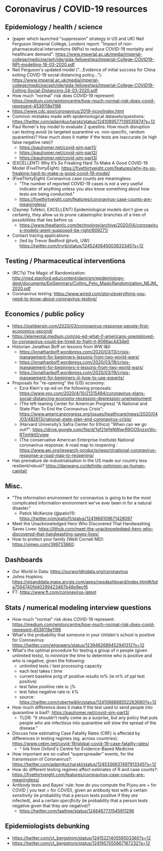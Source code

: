 # Coronavirus / COVID-19 resources

## Epidemiology / health / science
* (paper which launched "suppression" strategy in US and UK) Neil Ferguson (Imperial College, London) report: "Impact of non-pharmaceutical interventions (NPIs) to reduce COVID-19 mortality and healthcare demand": https://www.imperial.ac.uk/media/imperial-college/medicine/sph/ide/gida-fellowships/Imperial-College-COVID19-NPI-modelling-16-03-2020.pdf 
* Neil Ferguson's updated model ("...Evidence of initial success for China exiting COVID-19 social distancing policy..."): https://www.imperial.ac.uk/media/imperial-college/medicine/sph/ide/gida-fellowships/Imperial-College-COVID19-Exiting-Social-Distancing-24-03-2020.pdf
* How much "normal" risk does COVID-19 represent: https://medium.com/wintoncentre/how-much-normal-risk-does-covid-represent-4539118e1196
* https://www.cdc.gov/coronavirus/2019-ncov/index.html
* Common mistakes made with epidemiological datasets/questions: https://twitter.com/adamjkucharski/status/1241089577139535874?s=12 
* Paul Romer's toy model to evaluate 2 questins: How much disruption can testing avoid (ie targeted quarantine vs. non-specific, random quarantine)? How much does it matter if the tests are inaccurate (ie high false negative rate)?
    * https://paulromer.net/covid-sim-part1/
    * https://paulromer.net/covid-sim-part2/
    * https://paulromer.net/covid-sim-part3/
* (EXCELLENT) Why It’s So Freaking Hard To Make A Good COVID-19 Model (FiveThirtyEight): https://fivethirtyeight.com/features/why-its-so-freaking-hard-to-make-a-good-covid-19-model/
* (FiveThirtyEight) Coronavirus case counts are meaningless: 
    * "The number of reported COVID-19 cases is not a very useful indicator of anything unless you also know something about how tests are being conducted."
    * https://fivethirtyeight.com/features/coronavirus-case-counts-are-meaningless/
* (Zeynep Tufekci; EXCELLENT) Epidemiological models don't give us certainty, they allow us to prune catastrophic branches of a tree of possibilities that lies before us
    * https://www.theatlantic.com/technology/archive/2020/04/coronavirus-models-arent-supposed-be-right/609271/
* Contact tracing applications:
    * (led by Trevor Bedford @tvrb, UW): https://twitter.com/trvrb/status/1245240645003833345?s=12

## Testing / Pharmaceutical interventions 
* (RCTs) The Magic of Randomization: http://med.stanford.edu/content/dam/sm/epidemiology-dept/documents/EpiSeminars/Collins_Peto_MagicRandomization_NEJM_2020.pdf
* Coronavirus testing: https://www.wired.com/story/everything-you-need-to-know-about-coronavirus-testing/

## Economics / public policy
* https://joshbersin.com/2020/03/coronavirus-response-people-first-economics-second/
* https://elemental.medium.com/op-ed-what-if-americans-unemployed-by-coronavirus-could-be-hired-to-fight-it-8066ac4434e0
* Historian Jonathan Boff on lessons from WW I&II:
    * https://jonathanboff.wordpress.com/2020/03/13/crisis-management-for-beginners-lessons-from-two-world-wars/
    * https://jonathanboff.wordpress.com/2020/03/18/crisis-management-for-beginners-ii-lessons-from-two-world-wars/
    * https://jonathanboff.wordpress.com/2020/03/19/crisis-management-for-beginners-iii-how-to-use-experts/
* Proposals for "re-opening" the (US) economy:
    * Ezra Klein's op-ed on the following proposals: https://www.vox.com/2020/4/10/21215494/coronavirus-plans-social-distancing-economy-recession-depression-unemployment
    * (The left-leaning Center for American Progress) "A National and State Plan To End the Coronavirus Crisis": https://www.americanprogress.org/issues/healthcare/news/2020/04/03/482613/national-state-plan-end-coronavirus-crisis/
    * (Harvard University’s Safra Center for Ethics) "When can we go out?": https://drive.google.com/file/d/1gf21eYeNWwrR9OO5nzxn1jlv-RTmHkt0/view
    * (The conservative American Enterprise Institute) National coronavirus response: A road map to reopening : https://www.aei.org/research-products/report/national-coronavirus-response-a-road-map-to-reopening/
* Has premature de-industrialisation in the US made our country less resilient/robust? https://danwang.co/definite-optimism-as-human-capital/

## Misc.
* "The information environment for coronavirus is going to be the most complicated information environment we've ever been in for a natural disaster."
    * Patick McKenzie (@patio11): https://twitter.com/patio11/status/1241968109671428097
* Meet the Unacknowledged Hero Who Discovered That Handwashing Saves Lives: https://lithub.com/meet-the-unacknowledged-hero-who-discovered-that-handwashing-saves-lives/
* How to protect your family (Weill Cornell MD): https://vimeo.com/399733860: 

## Dashboards
* Our World in Data: https://ourworldindata.org/coronavirus
* Johns Hopkins: https://gisanddata.maps.arcgis.com/apps/opsdashboard/index.html#/bda7594740fd40299423467b48e9ecf6
* FT: https://www.ft.com/coronavirus-latest

## Stats / numerical modeling interview questions
* How much "normal" risk does COVID-19 represent: https://medium.com/wintoncentre/how-much-normal-risk-does-covid-represent-4539118e1196
* What's the probability that someone in your childen's school is positive for Coronavirus: https://twitter.com/wtgowers/status/1239482689452941312?s=12
* What's the optimal procedure for testing a group of n people (given unlimited tests), to minimize the time to determine who is positive and who is negative, given the following:
    * unlimited tests / test processing capacity
    * each test takes t time
    * current baseline pctg of positive results m% (ie m% of ppl test positive)
    * test false positive rate is: j%
    * test false negative rate is: k%
    * source: https://twitter.com/robertwiblin/status/1241088888552263680?s=12
* How much difference does it make if the test used to send people into quarantine is bad?: https://paulromer.net/covid-sim-part3/
    * TLDR: "It shouldn’t really come as a surprise, but any policy that puts people who are infectious into quarantine will slow the spread of the disease."
* Discuss how estimating Case Fatality Rates (CRF) is affected by differences in testing regimes (eg. across countries): https://www.cebm.net/covid-19/global-covid-19-case-fatality-rates/
    * ^ link from Oxford's Centre for Evidence-Based Medicine
* How important are so-called “superspreader” events, for the transmission of Coronavirus?: https://twitter.com/adamjkucharski/status/1245336637497913345?s=12
* How do different testing regimes affect estimates of R and case counts?: https://fivethirtyeight.com/features/coronavirus-case-counts-are-meaningless/
* Antibody tests and Bayes' rule: how do you compute the P(you are + for COVID | you test + for COVID), given an antibody test with a certain *sensitivity* (ie probability that a person tests positive if they *are* infected), and a certain *specificity* (ie probability that a person tests negative given that they *are* negative)?
    * https://twitter.com/taaltree/status/1248467731545911296

## Epidemiologists debunking
* https://twitter.com/ct_bergstrom/status/1241522140559503360?s=12
* https://twitter.com/ct_bergstrom/status/1241957055667167232?s=12

